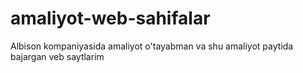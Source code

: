 # amaliyot-web-sahifalar
Albison kompaniyasida amaliyot o'tayabman va shu amaliyot paytida bajargan veb saytlarim
